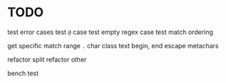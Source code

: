 # TODO

test error cases
test `@` case
test empty regex case
test match ordering

get specific match range
`.`
char class
text begin, end
escape metachars

refactor split
refactor other

bench test


